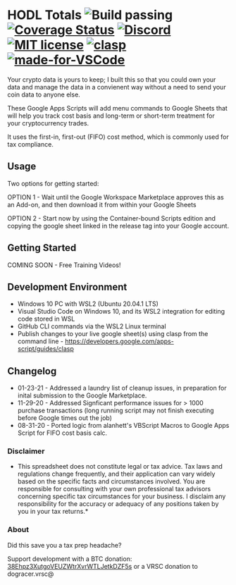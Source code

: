 # HODL Totals ![Build passing](https://github.com/dogracer/hodl-totals/actions/workflows/node.js.yml/badge.svg?branch=typescript) [![Coverage Status](https://coveralls.io/repos/github/dogracer/hodl-totals/badge.svg?branch=typescript)](https://coveralls.io/github/dogracer/hodl-totals?branch=typescript) [![Discord](https://img.shields.io/discord/591914197219016707.svg?label=&logo=discord&logoColor=ffffff&color=7389D8&labelColor=6A7EC2)](https://discord.gg/TWuA9DzZth) [![MIT license](https://img.shields.io/badge/License-MIT-blue.svg)](https://lbesson.mit-license.org/) [![clasp](https://img.shields.io/badge/built%20with-clasp-4285f4.svg)](https://github.com/google/clasp) [![made-for-VSCode](https://img.shields.io/badge/Made%20for-VSCode-1f425f.svg)](https://code.visualstudio.com/)

Your crypto data is yours to keep; I built this so that you could own your data and manage the data in a convienent way without a need to send your coin data to anyone else.

These Google Apps Scripts will add menu commands to Google Sheets that will help you track cost basis and long-term or short-term treatment for your cryptocurrency trades. 

It uses the first-in, first-out (FIFO) cost method, which is commonly used for tax compliance.

## Usage

Two options for getting started:

OPTION 1 - Wait until the Google Workspace Marketplace approves this as an Add-on, and then download it from within your Google Sheets

OPTION 2 - Start now by using the Container-bound Scripts edition and copying the google sheet linked in the release tag into your Google account.

## Getting Started

COMING SOON - Free Training Videos!

## Development Environment

- Windows 10 PC with WSL2 (Ubuntu 20.04.1 LTS)
- Visual Studio Code on Windows 10, and its WSL2 integration for editing code stored in WSL
- GitHub CLI commands via the WSL2 Linux terminal
- Publish changes to your live google sheet(s) using clasp from the command line - https://developers.google.com/apps-script/guides/clasp

## Changelog
- 01-23-21 - Addressed a laundry list of cleanup issues, in preparation for inital submission to the Google Marketplace.
- 11-29-20 - Addressed Signficant performance issues for > 1000 purchase transactions (long running script may not finish executing before Google times out the job)
- 08-31-20 - Ported logic from alanhett's VBScript Macros to Google Apps Script for FIFO cost basis calc.

### Disclaimer

* This spreadsheet does not constitute legal or tax advice.  Tax laws and regulations change frequently, and their application can vary widely based on the specific facts and circumstances involved. You are responsible for consulting with your own professional tax advisors concerning specific tax circumstances for your business. I disclaim any responsibility for the accuracy or adequacy of any positions taken by you in your tax returns.*

### About

Did this save you a tax prep headache?

Support development with a BTC donation: [38Ehpz3XutgoVEUZWtrXvrWTLJetkDZF5s](https://www.blockchain.com/btc/address/38Ehpz3XutgoVEUZWtrXvrWTLJetkDZF5s)
or a VRSC donation to dogracer.vrsc@
